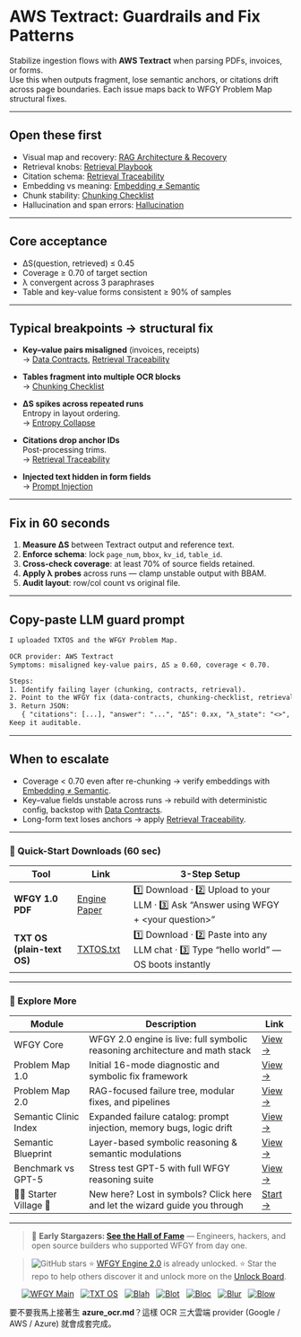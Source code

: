 # AWS Textract: Guardrails and Fix Patterns

Stabilize ingestion flows with **AWS Textract** when parsing PDFs, invoices, or forms.  
Use this when outputs fragment, lose semantic anchors, or citations drift across page boundaries. Each issue maps back to WFGY Problem Map structural fixes.

---

## Open these first
- Visual map and recovery: [RAG Architecture & Recovery](https://github.com/onestardao/WFGY/blob/main/ProblemMap/rag-architecture-and-recovery.md)  
- Retrieval knobs: [Retrieval Playbook](https://github.com/onestardao/WFGY/blob/main/ProblemMap/retrieval-playbook.md)  
- Citation schema: [Retrieval Traceability](https://github.com/onestardao/WFGY/blob/main/ProblemMap/retrieval-traceability.md)  
- Embedding vs meaning: [Embedding ≠ Semantic](https://github.com/onestardao/WFGY/blob/main/ProblemMap/embedding-vs-semantic.md)  
- Chunk stability: [Chunking Checklist](https://github.com/onestardao/WFGY/blob/main/ProblemMap/chunking-checklist.md)  
- Hallucination and span errors: [Hallucination](https://github.com/onestardao/WFGY/blob/main/ProblemMap/hallucination.md)  

---

## Core acceptance
- ΔS(question, retrieved) ≤ 0.45  
- Coverage ≥ 0.70 of target section  
- λ convergent across 3 paraphrases  
- Table and key-value forms consistent ≥ 90% of samples

---

## Typical breakpoints → structural fix
- **Key–value pairs misaligned** (invoices, receipts)  
  → [Data Contracts](https://github.com/onestardao/WFGY/blob/main/ProblemMap/data-contracts.md), [Retrieval Traceability](https://github.com/onestardao/WFGY/blob/main/ProblemMap/retrieval-traceability.md)

- **Tables fragment into multiple OCR blocks**  
  → [Chunking Checklist](https://github.com/onestardao/WFGY/blob/main/ProblemMap/chunking-checklist.md)

- **ΔS spikes across repeated runs**  
  Entropy in layout ordering.  
  → [Entropy Collapse](https://github.com/onestardao/WFGY/blob/main/ProblemMap/entropy-collapse.md)

- **Citations drop anchor IDs**  
  Post-processing trims.  
  → [Retrieval Traceability](https://github.com/onestardao/WFGY/blob/main/ProblemMap/retrieval-traceability.md)

- **Injected text hidden in form fields**  
  → [Prompt Injection](https://github.com/onestardao/WFGY/blob/main/ProblemMap/prompt-injection.md)

---

## Fix in 60 seconds
1. **Measure ΔS** between Textract output and reference text.  
2. **Enforce schema**: lock `page_num`, `bbox`, `kv_id`, `table_id`.  
3. **Cross-check coverage**: at least 70% of source fields retained.  
4. **Apply λ probes** across runs — clamp unstable output with BBAM.  
5. **Audit layout**: row/col count vs original file.  

---

## Copy-paste LLM guard prompt

```txt
I uploaded TXTOS and the WFGY Problem Map.

OCR provider: AWS Textract  
Symptoms: misaligned key-value pairs, ΔS ≥ 0.60, coverage < 0.70.  

Steps:  
1. Identify failing layer (chunking, contracts, retrieval).  
2. Point to the WFGY fix (data-contracts, chunking-checklist, retrieval-traceability).  
3. Return JSON:  
   { "citations": [...], "answer": "...", "ΔS": 0.xx, "λ_state": "<>", "next_fix": "..." }  
Keep it auditable.
````

---

## When to escalate

* Coverage < 0.70 even after re-chunking → verify embeddings with [Embedding ≠ Semantic](https://github.com/onestardao/WFGY/blob/main/ProblemMap/embedding-vs-semantic.md).
* Key–value fields unstable across runs → rebuild with deterministic config, backstop with [Data Contracts](https://github.com/onestardao/WFGY/blob/main/ProblemMap/data-contracts.md).
* Long-form text loses anchors → apply [Retrieval Traceability](https://github.com/onestardao/WFGY/blob/main/ProblemMap/retrieval-traceability.md).

---

### 🔗 Quick-Start Downloads (60 sec)

| Tool                       | Link                                                                                                                                       | 3-Step Setup                                                                             |
| -------------------------- | ------------------------------------------------------------------------------------------------------------------------------------------ | ---------------------------------------------------------------------------------------- |
| **WFGY 1.0 PDF**           | [Engine Paper](https://github.com/onestardao/WFGY/blob/main/I_am_not_lizardman/WFGY_All_Principles_Return_to_One_v1.0_PSBigBig_Public.pdf) | 1️⃣ Download · 2️⃣ Upload to your LLM · 3️⃣ Ask “Answer using WFGY + \<your question>”   |
| **TXT OS (plain-text OS)** | [TXTOS.txt](https://github.com/onestardao/WFGY/blob/main/OS/TXTOS.txt)                                                                     | 1️⃣ Download · 2️⃣ Paste into any LLM chat · 3️⃣ Type “hello world” — OS boots instantly |

---

### 🧭 Explore More

| Module                   | Description                                                                  | Link                                                                                               |
| ------------------------ | ---------------------------------------------------------------------------- | -------------------------------------------------------------------------------------------------- |
| WFGY Core                | WFGY 2.0 engine is live: full symbolic reasoning architecture and math stack | [View →](https://github.com/onestardao/WFGY/tree/main/core/README.md)                              |
| Problem Map 1.0          | Initial 16-mode diagnostic and symbolic fix framework                        | [View →](https://github.com/onestardao/WFGY/tree/main/ProblemMap/README.md)                        |
| Problem Map 2.0          | RAG-focused failure tree, modular fixes, and pipelines                       | [View →](https://github.com/onestardao/WFGY/blob/main/ProblemMap/rag-architecture-and-recovery.md) |
| Semantic Clinic Index    | Expanded failure catalog: prompt injection, memory bugs, logic drift         | [View →](https://github.com/onestardao/WFGY/blob/main/ProblemMap/SemanticClinicIndex.md)           |
| Semantic Blueprint       | Layer-based symbolic reasoning & semantic modulations                        | [View →](https://github.com/onestardao/WFGY/tree/main/SemanticBlueprint/README.md)                 |
| Benchmark vs GPT-5       | Stress test GPT-5 with full WFGY reasoning suite                             | [View →](https://github.com/onestardao/WFGY/tree/main/benchmarks/benchmark-vs-gpt5/README.md)      |
| 🧙‍♂️ Starter Village 🏡 | New here? Lost in symbols? Click here and let the wizard guide you through   | [Start →](https://github.com/onestardao/WFGY/blob/main/StarterVillage/README.md)                   |

---

> 👑 **Early Stargazers: [See the Hall of Fame](https://github.com/onestardao/WFGY/tree/main/stargazers)** —
> Engineers, hackers, and open source builders who supported WFGY from day one.

> <img src="https://img.shields.io/github/stars/onestardao/WFGY?style=social" alt="GitHub stars"> ⭐ [WFGY Engine 2.0](https://github.com/onestardao/WFGY/blob/main/core/README.md) is already unlocked. ⭐ Star the repo to help others discover it and unlock more on the [Unlock Board](https://github.com/onestardao/WFGY/blob/main/STAR_UNLOCKS.md).

<div align="center">

[![WFGY Main](https://img.shields.io/badge/WFGY-Main-red?style=flat-square)](https://github.com/onestardao/WFGY)
 
[![TXT OS](https://img.shields.io/badge/TXT%20OS-Reasoning%20OS-orange?style=flat-square)](https://github.com/onestardao/WFGY/tree/main/OS)
 
[![Blah](https://img.shields.io/badge/Blah-Semantic%20Embed-yellow?style=flat-square)](https://github.com/onestardao/WFGY/tree/main/OS/BlahBlahBlah)
 
[![Blot](https://img.shields.io/badge/Blot-Persona%20Core-green?style=flat-square)](https://github.com/onestardao/WFGY/tree/main/OS/BlotBlotBlot)
 
[![Bloc](https://img.shields.io/badge/Bloc-Reasoning%20Compiler-blue?style=flat-square)](https://github.com/onestardao/WFGY/tree/main/OS/BlocBlocBloc)
 
[![Blur](https://img.shields.io/badge/Blur-Text2Image%20Engine-navy?style=flat-square)](https://github.com/onestardao/WFGY/tree/main/OS/BlurBlurBlur)
 
[![Blow](https://img.shields.io/badge/Blow-Game%20Logic-purple?style=flat-square)](https://github.com/onestardao/WFGY/tree/main/OS/BlowBlowBlow)
 

</div>


要不要我馬上接著生 **azure\_ocr.md**？這樣 OCR 三大雲端 provider (Google / AWS / Azure) 就會成套完成。
